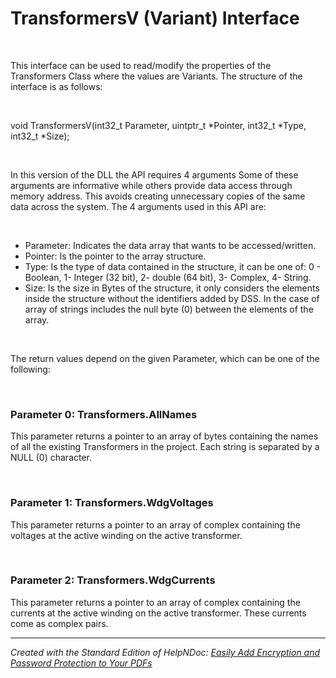 # TransformersV (Variant) Interface

&nbsp;

This interface can be used to read/modify the properties of the Transformers Class where the values are Variants. The structure of the interface is as follows:

&nbsp;

void TransformersV(int32\_t Parameter, uintptr\_t \*Pointer, int32\_t \*Type, int32\_t \*Size);

&nbsp;

In this version of the DLL the API requires 4 arguments Some of these arguments are informative while others provide data access through memory address. This avoids creating unnecessary copies of the same data across the system. The 4 arguments used in this API are:

&nbsp;

* Parameter: Indicates the data array that wants to be accessed/written.
* Pointer: Is the pointer to the array structure.
* Type: Is the type of data contained in the structure, it can be one of: 0 - Boolean, 1- Integer (32 bit), 2- double (64 bit), 3- Complex, 4- String.
* Size: Is the size in Bytes of the structure, it only considers the elements inside the structure without the identifiers added by DSS. In the case of array of strings includes the null byte (0) between the elements of the array.  

&nbsp;

The return values depend on the given Parameter, which can be one of the following:

&nbsp;

### Parameter 0: Transformers.AllNames

This parameter returns a pointer to an array of bytes containing the names of all the existing Transformers in the project. Each string is separated by a NULL (0) character.

&nbsp;

### Parameter 1: Transformers.WdgVoltages

This parameter returns a pointer to an array of complex containing the voltages at the active winding on the active transformer. 

&nbsp;

### Parameter 2: Transformers.WdgCurrents

This parameter returns a pointer to an array of complex containing the currents at the active winding on the active transformer. These currents come as complex pairs.


***
_Created with the Standard Edition of HelpNDoc: [Easily Add Encryption and Password Protection to Your PDFs](<https://www.helpndoc.com/step-by-step-guides/how-to-generate-an-encrypted-password-protected-pdf-document/>)_
